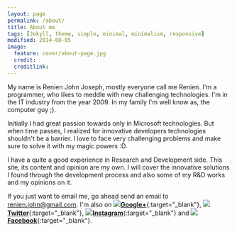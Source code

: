 ```yaml
---
layout: page
permalink: /about/
title: About me
tags: [Jekyll, theme, simple, minimal, minimalism, responsive]
modified: 2014-08-05
image:
  feature: cover/about-page.jpg
  credit:
  creditlink:
---
```



My name is Renien John Joseph, mostly everyone call me Renien. I'm a programmer, who likes to meddle with new challenging technologies. I'm in the IT industry from the year 2009. In my family I'm well know as, the computer guy ;).

Initially I had great passion towards only in Microsoft technologies. But when time passes, I realized for innovative developers technologies shouldn't be a barrier. I love to face very challenging problems and make sure to solve it with my magic powers :D.

I have a quite a good experience in Research and Development side. This site, its content and opinion are my own. I will cover the innovative solutions I found through the development process and also some of my R&D works and my opinions on it.

If you just want to email me, go ahead send an email to renien.john@gmail.com. I'm also on <img src="{{ site.url }}/images/google+-micro.png"/>[**Google+**](https://plus.google.com/114451806488215523598/posts){:target="_blank"}, <img src="{{ site.url }}/images/twitter-micro.png"/>[**Twitter**](https://twitter.com/RenienJoseph){:target="_blank"}, <img src="{{ site.url }}/images/instagram-micro.png"/>[**Instagram**](http://instagram.com/renienjoseph){:target="_blank"} and <img src="{{ site.url }}/images/facebook-micro.png"/>[**Facebook**](https://www.facebook.com/renien.joseph){:target="_blank"}.
